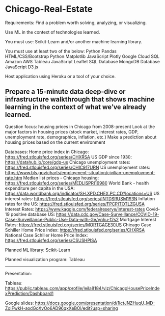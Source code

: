 # Chicago-Real-Estate

Requirements:
Find a problem worth solving, analyzing, or visualizing.

Use ML in the context of technologies learned.

You must use: Scikit-Learn and/or another machine learning library. 

You must use at least two of the below:
Python Pandas HTML/CSS/Bootstrap Python Matplotlib JavaScript Plotly Google Cloud SQL Amazon AWS Tableau JavaScript Leaflet SQL Database MongoDB Database JavaScript D3.js

Host application using Heroku or a tool of your choice.

Prepare a 15-minute data deep-dive or infrastructure walkthrough that shows machine learning in the context of what we’ve already learned. 
-----------------------------------------------------------------------------------------


Question focus: housing prices in Chicago from 2008-present
Look at the major factors in housing prices (stock market, interest rates, GDP, unemployment rate, demographics, inflation, etc.)
Make a prediction about housing prices based on the current environment

Databases:
Home price index in Chicago: https://fred.stlouisfed.org/series/CHXRSA
US GDP since 1930: https://datahub.io/core/gdp-us 
Chicago unemployment rates: https://fred.stlouisfed.org/series/CHIC917URN 
US unemployment rates: https://www.bls.gov/charts/employment-situation/civilian-unemployment-rate.htm 
Median list prices - Chicago housing: https://fred.stlouisfed.org/series/MEDLISPRI16980
World Bank - health expenditure per capita in the USA: https://data.worldbank.org/indicator/SH.XPD.CHEX.PC.CD?locations=US 
US interest rates: https://fred.stlouisfed.org/series/INTDSRUSM193N 
Inflation rates for the US: https://fred.stlouisfed.org/series/FPCPITOTLZGUSA 
Interest Rates: https://www.kaggle.com/federalreserve/interest-rates
Covid-19 positive database US: https://data.cdc.gov/Case-Surveillance/COVID-19-Case-Surveillance-Public-Use-Data-with-Ge/ynhu-f2s2
Mortgage Interest Rates: https://fred.stlouisfed.org/series/MORTGAGE30US 
Chicago Case Schiller Home Price Index: https://fred.stlouisfed.org/series/CHXRSA
National Case Schiller Home Price Index: https://fred.stlouisfed.org/series/CSUSHPISA

Planned ML library: Scikit-Learn

Planned visualization program: Tableau

---------------------------------------------------------------------------------------

Presentation:

Tableau:  https://public.tableau.com/app/profile/leila8184/viz/ChicagoHousePriceIndexPrediction/Dashboard1

Google slides: https://docs.google.com/presentation/d/1ictJNZHuqU_MD-ZoIFwkH-aodGoXvOo6AD96qxXeBOI/edit?usp=sharing
